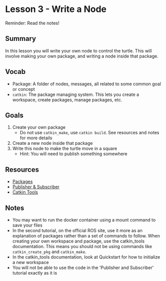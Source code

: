 # Lesson 3 - Write a Node

Reminder: Read the notes!

## Summary
In this lesson you will write your own node to control the turtle. This will involve making your own package,
and writing a node inside that package.

## Vocab
- Package: A folder of nodes, messages, all related to some common goal or concept
- `catkin`: The package managing system. This lets you create a workspace, create packages, manage packages, etc.

## Goals
1. Create your own package
   - Do not use `catkin_make`, use `catkin build`. See resources and notes for more details
2. Create a new node inside that package
3. Write this node to make the turtle move in a square
   - Hint: You will need to publish something somewhere

## Resources
- [Packages](http://wiki.ros.org/ROS/Tutorials/CreatingPackage)
- [Publisher & Subscriber](http://wiki.ros.org/ROS/Tutorials/WritingPublisherSubscriber%28python%29)
- [Catkin Tools](https://catkin-tools.readthedocs.io/en/latest/index.html)

## Notes
- You may want to run the docker container using a mount command to save your files
- In the second tutorial, on the official ROS site, use it more as an explanation of packages rather than a
set of commands to follow. When creating your own workspace and package, use the catkin_tools documentation.
This means you should not be using commands like `catkin_create_pkg` and `catkin_make`.
- In the catkin_tools documentation, look at Quickstart for how to initialize a new workspace
- You will not be able to use the code in the 'Publisher and Subscriber' tutorial exactly as it is
